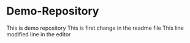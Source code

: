 # Demo-Repository
This is demo repository
This is first change in the readme file
This line modified line in the editor
